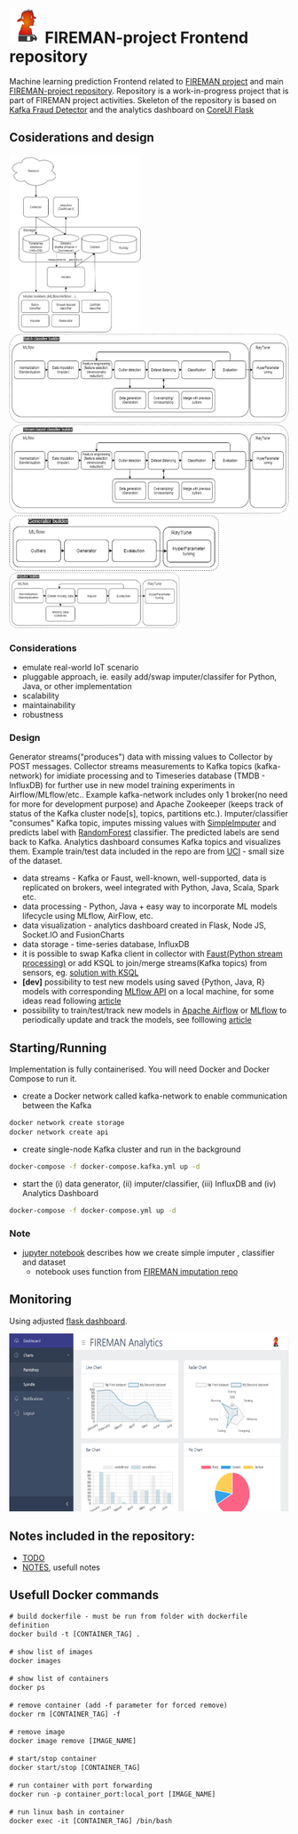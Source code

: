 # <img src="https://github.com/5uperpalo/FIREMAN-project_frontend/blob/main/img/logo-fireman.png" height="64" />FIREMAN-project Frontend repository

Machine learning prediction Frontend related to [FIREMAN project](https://fireman-project.eu/) and main [FIREMAN-project repository](https://github.com/5uperpalo/FIREMAN-project/).
Repository is a work-in-progress project that is part of FIREMAN project activities. 
Skeleton of the repository is based on [Kafka Fraud Detector](https://github.com/florimondmanca/kafka-fraud-detector) and the analytics dashboard on [CoreUI Flask](https://appseed.us/admin-dashboards/flask-dashboard-coreui)

## Cosiderations and design

<img src="https://github.com/5uperpalo/FIREMAN-project_frontend/blob/main/img/ml_pipeline.png" height="320"/>
<img src="https://github.com/5uperpalo/FIREMAN-project_frontend/blob/main/img/batch_model.png" height="160"/>
<img src="https://github.com/5uperpalo/FIREMAN-project_frontend/blob/main/img/stream_based_model.png" height="160"/>
<img src="https://github.com/5uperpalo/FIREMAN-project_frontend/blob/main/img/generator_model.png" height="100"/>
<img src="https://github.com/5uperpalo/FIREMAN-project_frontend/blob/main/img/imputer_model.png" height="100"/>

### Considerations
* emulate real-world IoT scenario
* pluggable approach, ie. easily add/swap imputer/classifer for Python, Java, or other implementation
* scalability 
* maintainability
* robustness 

### Design

Generator streams("produces") data with missing values to Collector by POST messages. Collector streams measurements to Kafka topics (kafka-network) for imidiate processing and to Timeseries database (TMDB - InfluxDB) for further use in new model training experiments in Airflow/MLflow/etc.. Example kafka-network includes only 1 broker(no need for more for development purpose) and Apache Zookeeper (keeps track of status of the Kafka cluster node[s], topics, partitions etc.). Imputer/classifier "consumes" Kafka topic, imputes missing values with [SimpleImputer](https://scikit-learn.org/stable/modules/generated/sklearn.impute.SimpleImputer.html) and predicts label with [RandomForest](https://scikit-learn.org/stable/modules/generated/sklearn.ensemble.RandomForestClassifier.html?highlight=random%20forest#sklearn.ensemble.RandomForestClassifier) classifier. The predicted labels are send back to Kafka. Analytics dashboard consumes Kafka topics and visualizes them. Example train/test data included in the repo are from [UCI](https://archive.ics.uci.edu/ml/datasets/Spambase) - small size of the dataset.
* data streams - Kafka or Faust, well-known, well-supported, data is replicated on brokers, weel integrated with Python, Java, Scala, Spark etc.
* data processing - Python, Java + easy way to incorporate ML models lifecycle using MLflow, AirFlow, etc.
* data visualization - analytics dashboard created in Flask, Node JS, Socket.IO and FusionCharts
* data storage - time-series database, InfluxDB
* it is possible to swap Kafka client in collector with [Faust(Python stream processing)](https://faust.readthedocs.io/en/latest/) or add KSQL to join/merge streams(Kafka topics) from sensors, eg. [solution with KSQL](https://medium.com/@ketulsheth2/streaming-data-pipeline-using-kafka-ksql-influxdb-and-grafana-8a934569fcb9)
* **[dev]** possibility to test new models using saved {Python, Java, R} models with corresponding [MLflow API](https://www.mlflow.org/docs/latest/index.html) on a local machine, for some ideas read following [article](https://towardsdatascience.com/how-to-build-a-real-time-fraud-detection-pipeline-using-faust-and-mlflow-24e787dd51fa)
* possibility to train/test/track new models in [Apache Airflow](https://airflow.apache.org/) or [MLflow](https://mlflow.org/) to periodically update and track the models, see folllowing [article](https://medium.com/vantageai/keeping-your-ml-model-in-shape-with-kafka-airflow-and-mlflow-143d20024ba6)


## Starting/Running

Implementation is fully containerised. You will need Docker and Docker Compose to run it.

* create a Docker network called kafka-network to enable communication between the Kafka  
```bash
docker network create storage
docker network create api
```
* create single-node Kafka cluster and run in the background
```bash
docker-compose -f docker-compose.kafka.yml up -d
```
* start the (i) data generator, (ii) imputer/classifier, (iii) InfluxDB and (iv) Analytics Dashboard
```bash
docker-compose -f docker-compose.yml up -d
```

### Note
* [jupyter notebook](https://github.com/5uperpalo/FIREMAN-project_frontend/blob/main/examples/example_models_n_data_preparation.ipynb) describes how we create simple imputer , classifier and dataset
  * notebook uses function from [FIREMAN imputation repo](https://github.com/5uperpalo/FIREMAN-project_imputation)

## Monitoring
Using adjusted [flask dashboard](https://github.com/app-generator/flask-dashboard-coreui).

<img src="https://github.com/5uperpalo/FIREMAN-project_frontend/blob/main/img/fireman_dashboard.png" height="320"/>

## Notes included in the repository:
* [TODO](https://github.com/5uperpalo/FIREMAN-project_frontend/blob/main/TODO.MD)
* [NOTES](https://github.com/5uperpalo/FIREMAN-project_frontend/blob/main/NOTES.MD), usefull notes

## Usefull Docker commands
```
# build dockerfile - must be run from folder with dockerfile definition
docker build -t [CONTAINER_TAG] .

# show list of images
docker images

# show list of containers
docker ps

# remove container (add -f parameter for forced remove)
docker rm [CONTAINER_TAG] -f

# remove image
docker image remove [IMAGE_NAME]

# start/stop container
docker start/stop [CONTAINER_TAG]

# run container with port forwarding
docker run -p container_port:local_port [IMAGE_NAME]

# run linux bash in container
docker exec -it [CONTAINER_TAG] /bin/bash
```